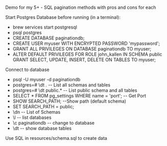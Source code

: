 Demo for my 5+ - SQL pagination methods with pros and cons for each

Start Postgres Database before running (in a terminal):
 - brew services start postgresql
 - psql postgres
 - CREATE DATABASE paginationdb;
 - CREATE USER myuser WITH ENCRYPTED PASSWORD 'mypassword';
 - GRANT ALL PRIVILEGES ON DATABASE paginationdb TO myuser;
 - ALTER DEFAULT PRIVILEGES FOR ROLE john_kallen IN SCHEMA public GRANT SELECT, UPDATE, INSERT, DELETE ON TABLES TO myuser;

Connect to database
 - psql -U myuser -d paginationdb
 -  postgres=# \dt *.* -- List all schemas and tables
 -  postgres=# \dt public.* -- List public schema and all tables
 - SELECT * FROM pg_settings WHERE name = 'port'; -- Get Port
 - SHOW SEARCH_PATH; --Show path (default schema)
 - SET SEARCH_PATH = public;
 - \dn -- List of Schemas
 - \l -- list databases
 - \c paginationdb -- change to database
 - \dt -- show database tables


Use SQL in resources/schema.sql to create data

